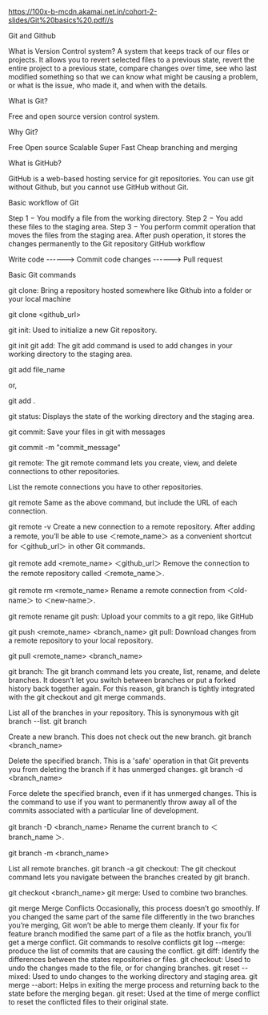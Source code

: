 https://100x-b-mcdn.akamai.net.in/cohort-2-slides/Git%20basics%20.pdf//s

Git and Github

What is Version Control system?
A system that keeps track of our files or projects.
It allows you to revert selected files to a previous state, revert the entire project to a previous state, compare changes over time, see who last modified something so that we can know what might be causing a problem, or what is the issue, who made it, and when with the details.

What is Git?

Free and open source version control system.

Why Git?

Free
Open source
Scalable
Super Fast
Cheap branching and merging

What is GitHub?

GitHub is a web-based hosting service for git repositories.
You can use git without Github, but you cannot use GitHub without Git.

Basic workflow of Git

Step 1 − You modify a file from the working directory.
Step 2 − You add these files to the staging area.
Step 3 − You perform commit operation that moves the files from the staging area. After push operation, it stores the changes permanently to the Git repository
GitHub workflow

Write code ------> Commit code changes ------> Pull request

Basic Git commands

git clone: Bring a repository hosted somewhere like Github into a folder or your local machine

git clone <github_url>

git init: Used to initialize a new Git repository.

git init
git add: The  git add command is used to add changes in your working directory to the staging area.

git add file_name

or,

git add .

git status: Displays the state of the working directory and the staging area.


git commit: Save your files in git with messages

git commit -m "commit_message"

git remote: The git remote command lets you create, view, and delete connections to other repositories.

List the remote connections you have to other repositories.

git remote
Same as the above command, but include the URL of each connection.

git remote -v
Create a new connection to a remote repository. After adding a remote, you’ll be able to use ＜remote_name＞ as a convenient shortcut for ＜github_url＞ in other Git commands.

git remote add <remote_name> ＜github_url＞
Remove the connection to the remote repository called ＜remote_name＞.

git remote rm <remote_name>
Rename a remote connection from ＜old-name＞ to ＜new-name＞.

git remote rename <old-name> <new-name>
git push: Upload your commits to a git repo, like GitHub

git push <remote_name> <branch_name>
git pull: Download changes from a remote repository to your local repository.

git pull <remote_name> <branch_name>

git branch: The git branch command lets you create, list, rename, and delete branches. It doesn’t let you switch between branches or put a forked history back together again. For this reason, git branch is tightly integrated with the git checkout and git merge commands.

List all of the branches in your repository. This is synonymous with git branch --list.
git branch

Create a new branch. This does not check out the new branch.
git branch <branch_name>

Delete the specified branch. This is a 'safe' operation in that Git prevents you from deleting the branch if it has unmerged changes.
git branch -d <branch_name>

Force delete the specified branch, even if it has unmerged changes. This is the command to use if you want to permanently throw away all of the commits associated with a particular line of development.

git branch -D <branch_name>
Rename the current branch to ＜ branch_name ＞.

git branch -m <branch_name>

List all remote branches.
git branch -a
git checkout: The git checkout command lets you navigate between the branches created by git branch.

git checkout <branch_name>
git merge: Used to combine two branches.

git merge <new-feature>
Merge Conflicts
Occasionally, this process doesn’t go smoothly.
If you changed the same part of the same file differently in the two branches you’re merging, Git won’t be able to merge them cleanly. If your fix for feature branch modified the same part of a file as the hotfix branch, you’ll get a merge conflict.
Git commands to resolve conflicts
git log --merge: produce the list of commits that are causing the conflict.
git diff: Identify the differences between the states repositories or files.
git checkout: Used to undo the changes made to the file, or for changing branches.
git reset --mixed: Used to undo changes to the working directory and staging area.
git merge --abort: Helps in exiting the merge process and returning back to the state before the merging began.
git reset: Used at the time of merge conflict to reset the conflicted files to their original state.
 
